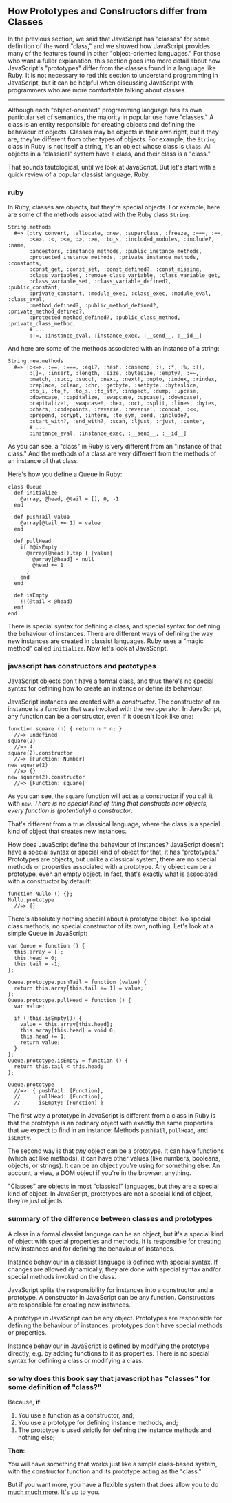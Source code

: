 ## How Prototypes and Constructors differ from Classes

In the previous section, we said that JavaScript has "classes" for some definition of the word "class," and we showed how JavaScript provides many of the features found in other "object-oriented languages." For those who want a fuller explanation, this section goes into more detail about how JavaScript's "prototypes" differ from the classes found in a language like Ruby. It is not necessary to red this section to understand programming in JavaScript, but it can be helpful when discussing JavaScript with programmers who are more comfortable talking about classes.

---

Although each "object-oriented" programming language has its own particular set of semantics, the majority in popular use have "classes." A class is an entity responsible for creating objects and defining the behaviour of objects. Classes may be objects in their own right, but if they are, they're different from other types of objects. For example, the `String` class in Ruby is not itself a string, it's an object whose class is `Class`. All objects in a "classical" system have a class, and their class is a "class."

That sounds tautological, until we look at JavaScript. But let's start with a quick review of a popular classist language, Ruby.

### ruby

In Ruby, classes are objects, but they're special objects. For example, here are some of the methods associated with the Ruby class `String`:

    String.methods
      #=> [:try_convert, :allocate, :new, :superclass, :freeze, :===, :==,
           :<=>, :<, :<=, :>, :>=, :to_s, :included_modules, :include?, :name, 
           :ancestors, :instance_methods, :public_instance_methods, 
           :protected_instance_methods, :private_instance_methods, :constants, 
           :const_get, :const_set, :const_defined?, :const_missing, 
           :class_variables, :remove_class_variable, :class_variable_get, 
           :class_variable_set, :class_variable_defined?, :public_constant, 
           :private_constant, :module_exec, :class_exec, :module_eval, :class_eval, 
           :method_defined?, :public_method_defined?, :private_method_defined?, 
           :protected_method_defined?, :public_class_method, :private_class_method, 
           # ...
           :!=, :instance_eval, :instance_exec, :__send__, :__id__] 

And here are some of the methods associated with an instance of a string:

    String.new.methods
      #=> [:<=>, :==, :===, :eql?, :hash, :casecmp, :+, :*, :%, :[],
           :[]=, :insert, :length, :size, :bytesize, :empty?, :=~,
           :match, :succ, :succ!, :next, :next!, :upto, :index, :rindex,
           :replace, :clear, :chr, :getbyte, :setbyte, :byteslice,
           :to_i, :to_f, :to_s, :to_str, :inspect, :dump, :upcase,
           :downcase, :capitalize, :swapcase, :upcase!, :downcase!,
           :capitalize!, :swapcase!, :hex, :oct, :split, :lines, :bytes,
           :chars, :codepoints, :reverse, :reverse!, :concat, :<<,
           :prepend, :crypt, :intern, :to_sym, :ord, :include?,
           :start_with?, :end_with?, :scan, :ljust, :rjust, :center,
           # ...
           :instance_eval, :instance_exec, :__send__, :__id__]

As you can see, a "class" in Ruby is very different from an "instance of that class." And the methods of a class are very different from the methods of an instance of that class.

Here's how you define a Queue in Ruby:

    class Queue
      def initialize
        @array, @head, @tail = [], 0, -1
      end
  
      def pushTail value
        @array[@tail += 1] = value
      end
  
      def pullHead
        if !@isEmpty
          @array[@head]).tap { |value|
            @array[@head] = null
            @head += 1
          }
        end
      end
  
      def isEmpty
        !!(@tail < @head)
      end
    end

There is special syntax for defining a class, and special syntax for defining the behaviour of instances. There are different ways of defining the way new instances are created in classist languages. Ruby uses a "magic method" called `initialize`. Now let's look at JavaScript.

### javascript has constructors and prototypes

JavaScript objects don't have a formal class, and thus there's no special syntax for defining how to create an instance or define its behaviour.

JavaScript instances are created with a *constructor*. The constructor of an instance is a function that was invoked with the `new` operator. In JavaScript, any function can be a constructor, even if it doesn't look like one:

    function square (n) { return n * n; }
      //=> undefined
    square(2)
      //=> 4
    square(2).constructor
      //=> [Function: Number]
    new square(2)
      //=> {}
    new square(2).constructor
      //=> [Function: square]

As you can see, the `square` function will act as a constructor if you call it with `new`. *There is no special kind of thing that constructs new objects, every function is (potentially) a constructor*.

That's different from a true classical language, where the class is a special kind of object that creates new instances.

How does JavaScript define the behaviour of instances? JavaScript doesn't have a special syntax or special kind of object for that, it has "prototypes." Prototypes are objects, but unlike a classical system, there are no special methods or properties associated with a prototype. Any object can be a prototype, even an empty object. In fact, that's exactly what is associated with a constructor by default:

    function Nullo () {};
    Nullo.prototype
      //=> {}
      
There's absolutely nothing special about a prototype object. No special class methods, no special constructor of its own, nothing. Let's look at a simple Queue in JavaScript:

    var Queue = function () {
      this.array = [];
      this.head = 0;
      this.tail = -1;
    };
  
    Queue.prototype.pushTail = function (value) {
      return this.array[this.tail += 1] = value;
    };
    Queue.prototype.pullHead = function () {
      var value;
  
      if (!this.isEmpty()) {
        value = this.array[this.head];
        this.array[this.head] = void 0;
        this.head += 1;
        return value;
      }
    };
    Queue.prototype.isEmpty = function () {
      return this.tail < this.head;
    };

    Queue.prototype
      //=>  { pushTail: [Function],
      //      pullHead: [Function],
      //      isEmpty: [Function] }

The first way a prototype in JavaScript is different from a class in Ruby is that the prototype is an ordinary object with exactly the same properties that we expect to find in an instance: Methods `pushTail`, `pullHead`, and `isEmpty`.

The second way is that *any* object can be a prototype. It can have functions (which act like methods), it can have other values (like numbers, booleans, objects, or strings). It can be an object you're using for something else: An account, a view, a DOM object if you're in the browser, anything.

"Classes" are objects in most "classical" languages, but they are a special kind of object. In JavaScript, prototypes are not a special kind of object, they're just objects.

### summary of the difference between classes and prototypes

A class in a formal classist language can be an object, but it's a special kind of object with special properties and methods. It is responsible for creating new instances and for defining the behaviour of instances.

Instance behaviour in a classist language is defined with special syntax. If changes are allowed dynamically, they are done with special syntax and/or special methods invoked on the class.

JavaScript splits the responsibility for instances into a constructor and a prototype. A constructor in JavaScript can be any function. Constructors are responsible for creating new instances.

A prototype in JavaScript can be any object. Prototypes are responsible for defining the behaviour of instances. prototypes don't have special methods or properties.

Instance behaviour in JavaScript is defined by modifying the prototype directly, e.g. by adding functions to it as properties. There is no special syntax for defining a class or modifying a class.

### so why does this book say that javascript has "classes" for some definition of "class?"

Because, **if**:

1. You use a function as a constructor, and;
2. You use a prototype for defining instance methods, and;
3. The prototype is used strictly for defining the instance methods and nothing else;

**Then**:

You will have something that works just like a simple class-based system, with the constructor function and its prototype acting as the "class."

But if you want more, you have a flexible system that does allow you to do [much much more][fd]. It's up to you.

[fd]: https://github.com/raganwald/homoiconic/blob/master/2013/01/function_and_method_decorators.md#function-and-method-decorators "Function and Method Decorators"

